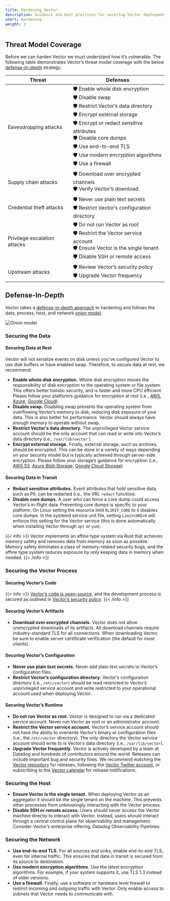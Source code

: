 ```yaml
---
title: Hardening Vector
description: Guidance and best practices for securing Vector deployments.
short: Hardening
weight: 2
---
```


## Threat Model Coverage

Before we can harden Vector we must understand how it’s vulnerable. The following table demonstrates Vector’s threat model coverage with the below [defense-in-depth](https://en.wikipedia.org/wiki/Information_security#Defense_in_depth) strategy.

| Threat | Defenses |
| --- | --- |
| Eavesdropping attacks | 🛡️ Enable whole disk encryption<br />🛡️ Disable swap<br />🛡️ Restrict Vector’s data directory<br />🛡️ Encrypt external storage<br />🛡️ Encrypt or redact sensitive attributes<br />🛡️ Disable core dumps<br />🛡️ Use end-to-end TLS<br />🛡️ Use modern encryption algorithms<br />🛡️ Use a firewall |
| Supply chain attacks | 🛡️ Download over encrypted channels<br />🛡️ Verify Vector’s download |
| Credential theft attacks | 🛡️ Never use plain text secrets<br />🛡️ Restrict Vector’s configuration directory |
| Privilege escalation attacks | 🛡️ Do not run Vector as root<br />🛡️ Restrict the Vector service account<br />🛡️ Ensure Vector is the single tenant<br />🛡️ Disable SSH or remote access |
| Upstream attacks | 🛡️ Review Vector’s security policy<br />🛡️ Upgrade Vector frequency |

## Defense-In-Depth

Vector takes a [defense-in-depth approach](https://en.wikipedia.org/wiki/Information_security#Defense_in_depth) to hardening and follows the data, process, host, and network [onion model](https://en.wikipedia.org/wiki/Onion_model).

![Onion model](/img/going-to-prod/onion-model.png)

### Securing the Data

#### Securing Data at Rest

Vector will not serialize events on disk unless you’ve configured Vector to use disk buffers or have enabled swap. Therefore, to secure data at rest, we recommend:

- **Enable whole disk encryption.** Whole disk encryption moves the responsibility of disk encryption to the operating system or file system. This offers better holistic security, and is faster and more CPU efficient. Please follow your platform’s guidance for encryption at rest (i.e., [AWS](https://docs.aws.amazon.com/whitepapers/latest/efs-encrypted-file-systems/encryption-of-data-at-rest.html), [Azure](https://docs.microsoft.com/en-us/azure/security/fundamentals/encryption-atrest), [Google Cloud](https://cloud.google.com/security/encryption/default-encryption)).
- **Disable swap.** Disabling swap prevents the operating system from overflowing Vector’s memory to disk, reducing disk exposure of your data. This is also better for performance. Vector should always have enough memory to operate without swap.
- **Restrict Vector’s data directory.** The unprivileged Vector service account should be the only account that can read or write into Vector’s data directory (i.e., `/var/lib/vector` ).
- **Encrypt external storage.** Finally, external storage, such as archives, should be encrypted. This can be done in a variety of ways depending on your security model but is typically achieved through server-side encryption. Please follow your storage’s guidance for encryption (i.e., [AWS S3](https://docs.aws.amazon.com/AmazonS3/latest/userguide/bucket-encryption.html), [Azure Blob Storage](https://docs.microsoft.com/en-us/azure/storage/common/storage-service-encryption), [Google Cloud Storage](https://cloud.google.com/storage/docs/encryption)).

#### Securing Data in Transit

- **Redact sensitive attributes.** Event attributes that hold sensitive data, such as PII, can be redacted (i.e., the VRL `redact` function).
- **Disable core dumps.** A user who can force a core dump could access Vector’s in-flight data. Preventing core dumps is specific to your platform. On Linux setting the resource limit `RLIMIT_CORE` to `0` disables core dumps. In the systemd service unit file, setting `LimitCORE=0` will enforce this setting for the Vector service (this is done automatically when installing Vector through `apt` or `yum`).

{{< info >}}
Vector implements an affine type system via Rust that achieves memory safety and removes data from memory as soon as possible. Memory safety eliminates a class of memory-related security bugs, and the affine type system reduces exposure by only keeping data in memory when needed.
{{< /info >}}

### Securing the Vector Process

#### Securing Vector’s Code

{{< info >}}
[Vector’s code is open-source](https://github.com/vectordotdev/vector), and the development process is secured as outlined in [Vector’s security policy](https://github.com/vectordotdev/vector/blob/master/SECURITY.md).
{{< /info >}}

#### Securing Vector’s Artifacts

- **Download over encrypted channels.** Vector does not allow unencrypted downloads of its artifacts. All download channels require industry-standard TLS for all connections. When downloading Vector, be sure to enable server certificate verification (the default for most clients).

#### Securing Vector’s Configuration

- **Never use plain text secrets.** Never add plain text secrets to Vector’s configuration files.
- **Restrict Vector’s configuration directory.** Vector’s configuration directory (i.e., `/etc/vector`) should be read restricted to Vector’s unprivileged service account and write restricted to your operational account used when deploying Vector.

#### Securing Vector’s Runtime

- **Do not run Vector as root.** Vector is designed to run via a dedicated service account. Never run Vector as root or an administrator account.
- **Restrict the Vector service account.** Vector’s service account should not have the ability to overwrite Vector’s binary or configuration files (i.e., the `/etc/vector` directory). The only directory the Vector service account should write to is Vector’s data directory (i.e., `/var/lib/vector`).
- **Upgrade Vector frequently.** Vector is actively developed by a team at Datadog and hundreds of contributors around the world. Releases can include important bug and security fixes. We recommend watching the [Vector repository](https://github.com/vectordotdev/vector) for releases, following the [Vector Twitter account](https://twitter.com/vectordotdev), or subscribing to the [Vector calendar](https://calendar.vector.dev) for release notifications.

### Securing the Host

- **Ensure Vector is the single tenant.** When deploying Vector as an aggregator it should be the single tenant on the machine. This prevents other processes from unknowingly interacting with the Vector process.
- **Disable SSH or remote access.** Users should never access the Vector machine directly to interact with Vector. Instead, users should interact through a central control plane for observability and management. Consider Vector’s enterprise offering, Datadog Observability Pipelines.

### Securing the Network

- **Use end-to-end TLS.** For all sources and sinks, enable end-to-end TLS, even for internal traffic. This ensures that data in transit is secured from its source to destination.
- **Use modern encryption algorithms.** Use the latest encryption algorithms. For example, if your system supports it, use TLS 1.3 instead of older versions.
- **Use a firewall.** Finally, use a software or hardware level firewall to restrict incoming and outgoing traffic with Vector. Only enable access to subnets that Vector needs to communicate with.

